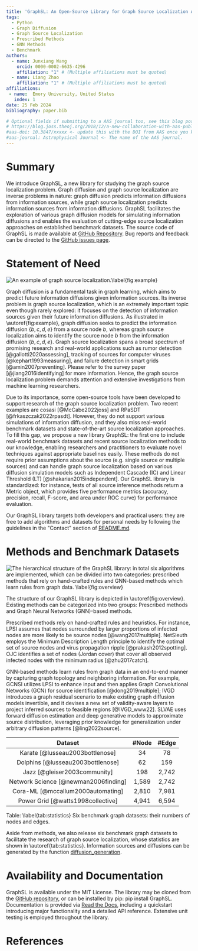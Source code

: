 ```yaml
---
title: 'GraphSL: An Open-Source Library for Graph Source Localization Approaches and Benchmark Datasets'
tags:
  - Python
  - Graph Diffusion
  - Graph Source Localization
  - Prescribed Methods
  - GNN Methods
  - Benchmark
authors:
  - name: Junxiang Wang
    orcid: 0000-0002-6635-4296
    affiliation: "1" # (Multiple affiliations must be quoted)
  - name: Liang Zhao
    affiliation: "1" # (Multiple affiliations must be quoted)
affiliations:
 - name:  Emory University, United States
   index: 1
date: 25 Feb 2024
bibliography: paper.bib

# Optional fields if submitting to a AAS journal too, see this blog post:
# https://blog.joss.theoj.org/2018/12/a-new-collaboration-with-aas-publishing
#aas-doi: 10.3847/xxxxx <- update this with the DOI from AAS once you know it.
#aas-journal: Astrophysical Journal <- The name of the AAS journal.
---
```


# Summary

We introduce GraphSL, a new library for studying the graph source localization problem. Graph diffusion and graph source localization are inverse problems in nature: graph diffusion predicts information diffusions from information sources, while graph source localization predicts information sources from information diffusions. GraphSL facilitates the exploration of various graph diffusion models for simulating information diffusions and enables the evaluation of cutting-edge source localization approaches on established benchmark datasets. The source code of GraphSL is made available at [GitHub Repository](https://github.com/xianggebenben/GraphSL). Bug reports and feedback can be directed to the [GitHub issues page](https://github.com/xianggebenben/GraphSL/issues).


# Statement of Need

![An example of graph source localization.\label{fig:example}](SL_example.png)

Graph diffusion is a fundamental task in graph learning, which aims to predict future information diffusions given information sources. Its inverse problem is graph source localization, which is an extremely important topic even though rarely explored: it focuses on the detection of information sources given their future information diffusions. As illustrated in \autoref{fig:example}, graph diffusion seeks to predict the information diffusion $\{b,c,d,e\}$ from a source node $b$, whereas graph source localization aims to identify the source node $b$ from the information diffusion $\{b,c,d,e\}$. Graph source localization spans a broad spectrum of promising research and real-world applications such as rumor detection [@gallotti2020assessing], tracking of sources for computer viruses [@kephart1993measuring], and failure detection in smart grids [@amin2007preventing]. Please refer to the survey paper [@jiang2016identifying] for more information. Hence, the graph source localization problem demands attention and extensive investigations from machine learning researchers.

Due to its importance, some open-source tools have been developed to support research of the graph source localization problem. Two recent examples are cosasi [@McCabe2022joss] and RPaSDT [@frkaszczak2022rpasdt]. However, they do not support various simulations of information diffusion, and they also miss real-world benchmark datasets and state-of-the-art source localization approaches. To fill this gap, we propose a new library GraphSL: the first one to include real-world benchmark datasets and recent source localization methods to our knowledge, enabling researchers and practitioners to evaluate novel techniques against appropriate baselines easily. These methods do not require prior assumptions about the source (e.g. single source or multiple sources) and can handle graph source localization based on various diffusion simulation models such as Independent Cascade (IC) and Linear Threshold (LT) [@shakarian2015independent]. Our GraphSL library is standardized: for instance, tests of all source inference methods return a Metric object, which provides five performance metrics (accuracy, precision, recall, F-score, and area under ROC curve) for performance evaluation.

Our GraphSL library targets both developers and practical users: they are free to add algorithms and datasets for personal needs by following the guidelines in the "Contact" section of [README.md](https://github.com/xianggebenben/GraphSL/blob/main/README.md).

# Methods and Benchmark Datasets

![The hierarchical structure of the GraphSL library: in total six algorithms are implemented, which can be divided into two categories: prescribed methods that rely on hand-crafted rules and GNN-based methods which learn rules from graph data. \label{fig:overview}](overview.png)

The structure of our GraphSL library is depicted in \autoref{fig:overview}. Existing methods can be categorized into two groups: Prescribed methods and Graph Neural Networks (GNN)-based methods.

Prescribed methods rely on hand-crafted rules and heuristics. For instance, LPSI assumes that nodes surrounded by larger proportions
of infected nodes are more likely to be source nodes [@wang2017multiple]. NetSleuth employs the Minimum Description Length principle to identify the optimal set of source nodes and virus propagation ripple [@prakash2012spotting]. OJC identifies a set of nodes (Jordan cover) that cover all observed infected nodes with the minimum radius [@zhu2017catch].

GNN-based methods learn rules from graph data in an end-to-end manner by capturing graph topology and neighboring information. For example, GCNSI utilizes LPSI to enhance input and then applies Graph Convolutional Networks (GCN) for source identification [@dong2019multiple]; IVGD introduces a graph residual scenario to make existing graph diffusion models invertible, and it devises a new set of validity-aware layers to project inferred sources to feasible regions [@IVGD_www22]. SLVAE uses forward diffusion estimation and deep generative models to approximate source distribution, leveraging prior knowledge for generalization under arbitrary diffusion patterns [@ling2022source].

|       Dataset      |  #Node |  #Edge
|:------------------:|:------:|:------:|
|       Karate [@lusseau2003bottlenose]       |   34   |   78
|      Dolphins [@lusseau2003bottlenose]     |   62   |   159
|         Jazz [@gleiser2003community]       |   198  |  2,742 
| Network   Science [@newman2006finding] |  1,589 |  2,742 |
|       Cora-ML [@mccallum2000automating]     |  2,810 |  7,981 |
|    Power   Grid [@watts1998collective]    |  4,941 |  6,594 |

Table: \label{tab:statistics}   Six benchmark graph datasets: their numbers of nodes and edges.

Aside from methods, we also release six benchmark graph datasets to facilitate the research of graph source localization, whose statistics are shown in \autoref{tab:statistics}. Information sources and diffusions can be generated by the function [diffusion_generation](https://graphsl.readthedocs.io/en/latest/GraphSL.html#GraphSL.utils.diffusion_generation).

# Availability and Documentation

GraphSL is available under the MIT License. The library may be cloned from the [GitHub repository](https://github.com/xianggebenben/GraphSL), or can be installed by pip: pip install GraphSL. Documentation is provided via [Read the Docs](https://graphsl.readthedocs.io/en/latest/index.html), including a quickstart introducing major functionality and a detailed API reference. Extensive unit testing is employed throughout the library.

# References
